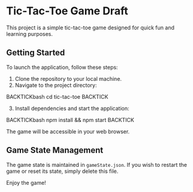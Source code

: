 # Tic-Tac-Toe Game Draft

This project is a simple tic-tac-toe game designed for quick fun and learning purposes.

## Getting Started

To launch the application, follow these steps:

1. Clone the repository to your local machine.
2. Navigate to the project directory:

BACKTICKbash
cd tic-tac-toe
BACKTICK

3. Install dependencies and start the application:

BACKTICKbash
npm install && npm start
BACKTICK

The game will be accessible in your web browser.

## Game State Management

The game state is maintained in `gameState.json`. If you wish to restart the game or reset its state, simply delete this file.

Enjoy the game!
